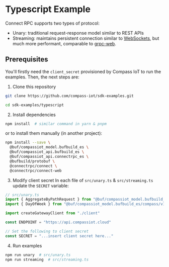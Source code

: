 # Typescript Example

Connect RPC supports two types of protocol:
- Unary: traditional request-response model similar to REST APIs
- Streaming: maintains persistent connection similar to [WebSockets](https://developer.mozilla.org/en-US/docs/Web/API/WebSockets_API), but much more performant, comparable to [grpc-web](https://grpc.io/docs/platforms/web/basics/).

## Prerequisites

You'll firstly need the `client_secret` provisioned by Compass IoT to run the examples. Then, the next steps are:
1. Clone this repository
```sh
git clone https://github.com/compass-iot/sdk-examples.git

cd sdk-examples/typescript
```
2. Install dependencies
```sh
npm install  # similar command in yarn & pnpm
```
or to install them manually (in another project):
```sh
npm install --save \
  @buf/compassiot_model.bufbuild_es \
  @buf/compassiot_api.bufbuild_es \
  @buf/compassiot_api.connectrpc_es \
  @bufbuild/protobuf \
  @connectrpc/connect \
  @connectrpc/connect-web
```

3. Modify client secret
In each file of `src/unary.ts` & `src/streaming.ts` update the `SECRET` variable:
```ts
// src/unary.ts
import { AggregateByPathRequest } from "@buf/compassiot_model.bufbuild_es/platform/v1/unary_pb"
import { DayOfWeek } from "@buf/compassiot_model.bufbuild_es/compass/v1/time_pb"

import createGatewayClient from "./client"

const ENDPOINT = "https://api.compassiot.cloud"

// Set the following to client secret
const SECRET = "...insert client secret here..."
```

4. Run examples
```sh
npm run unary  # src/unary.ts
npm run streaming  # src/streaming.ts
```
